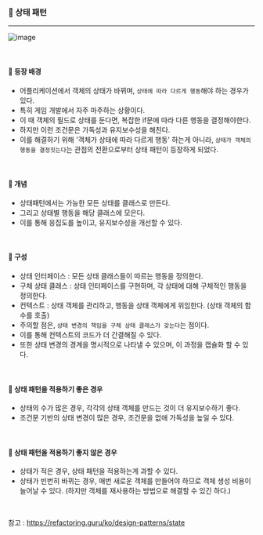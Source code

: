 ### 🔶 상태 패턴
---

![image](https://github.com/nayonsoso/WootecoTIL/assets/76177848/0c158286-7f7f-422b-8dfb-5fb32a2577a2)

<br>

#### 🔸 등장 배경

- 어플리케이션에서 객체의 상태가 바뀌며, `상태에 따라 다르게 행동`해야 하는 경우가 있다.
- 특히 게임 개발에서 자주 마주하는 상황이다.
- 이 때 객체의 필드로 상태를 둔다면, 복잡한 if문에 따라 다른 행동을 결정해야한다.
- 하지만 이런 조건문은 가독성과 유지보수성을 해친다.
- 이를 해결하기 위해 '객체가 상태에 따라 다르게 행동' 하는게 아니라, `상태가 객체의 행동을 결정짓는다`는 관점의 전환으로부터 상태 패턴이 등장하게 되었다.

<br>

#### 🔸 개념
- 상태패턴에서는 가능한 모든 상태를 클래스로 만든다.
- 그리고 상태별 행동을 해당 클래스에 모은다. 
- 이를 통해 응집도를 높이고, 유지보수성을 개선할 수 있다.

<br>

#### 🔸 구성
- 상태 인터페이스 : 모든 상태 클래스들이 따르는 행동을 정의한다.
- 구체 상태 클래스 : 상태 인터페이스를 구현하며, 각 상태에 대해 구체적인 행동을 정의한다.
- 컨텍스트 : 상태 객체를 관리하고, 행동을 상태 객체에게 위임한다. (상태 객체의 함수를 호출)
- 주의할 점은, `상태 변경의 책임을 구체 상태 클래스가 갖는다`는 점이다. 
- 이를 통해 컨텍스트의 코드가 더 간결해질 수 있다.
- 또한 상태 변경의 경계을 명시적으로 나타낼 수 있으며, 이 과정을 캡슐화 할 수 있다.

<br>

#### 🔸 상태 패턴을 적용하기 좋은 경우
- 상태의 수가 많은 경우, 각각의 상태 객체를 만드는 것이 더 유지보수하기 좋다. 
- 조건문 기반의 상태 변경이 많은 경우, 조건문을 없애 가독성을 높일 수 있다.

<br>

#### 🔸 상태 패턴을 적용하기 좋지 않은 경우
- 상태가 적은 경우, 상태 패턴을 적용하는게 과할 수 있다.
- 상태가 빈번히 바뀌는 경우, 매번 새로운 객체를 만들어야 하므로 객체 생성 비용이 늘어날 수 있다. (하지만 객체를 재사용하는 방법으로 해결할 수 있긴 하다.)

<br>

참고 : https://refactoring.guru/ko/design-patterns/state
